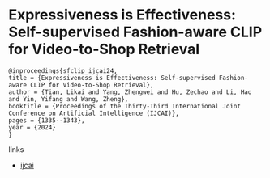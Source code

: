# Expressiveness is Effectiveness: Self-supervised Fashion-aware CLIP for Video-to-Shop Retrieval

```
@inproceedings{sfclip_ijcai24,
title = {Expressiveness is Effectiveness: Self-supervised Fashion-aware CLIP for Video-to-Shop Retrieval},
author = {Tian, Likai and Yang, Zhengwei and Hu, Zechao and Li, Hao and Yin, Yifang and Wang, Zheng},
booktitle = {Proceedings of the Thirty-Third International Joint Conference on Artificial Intelligence (IJCAI)},
pages = {1335--1343},
year = {2024}
}
```

links
- [ijcai](https://www.ijcai.org/proceedings/2024/148)
